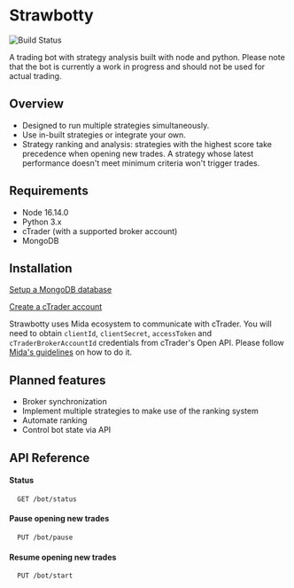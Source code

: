 # Strawbotty

![Build Status](https://github.com/magnitec/strawbotty/actions/workflows/master.yml/badge.svg?branch=workflows)

A trading bot with strategy analysis built with node and python.
Please note that the bot is currently a work in progress and should not be used for actual trading.

## Overview

- Designed to run multiple strategies simultaneously.
- Use in-built strategies or integrate your own.
- Strategy ranking and analysis: strategies with the highest score take precedence when opening new trades. A strategy whose latest performance doesn't meet minimum criteria won't trigger trades.

## Requirements

- Node 16.14.0
- Python 3.x
- cTrader (with a supported broker account)
- MongoDB

## Installation

[Setup a MongoDB database](https://www.mongodb.com/docs/manual/tutorial/install-mongodb-on-ubuntu/)

[Create a cTrader account](https://ctrader.com/featured-brokers/)

Strawbotty uses Mida ecosystem to communicate with cTrader. You will need to obtain `clientId`, `clientSecret`, `accessToken` and `cTraderBrokerAccountId` credentials from cTrader's Open API. Please follow [Mida's guidelines](https://www.mida.org/posts/how-to-use-mida-with-ctrader/) on how to do it.

## Planned features

- Broker synchronization
- Implement multiple strategies to make use of the ranking system
- Automate ranking
- Control bot state via API

## API Reference

#### Status

```http
  GET /bot/status
```

#### Pause opening new trades

```http
  PUT /bot/pause
```

#### Resume opening new trades

```http
  PUT /bot/start
```
